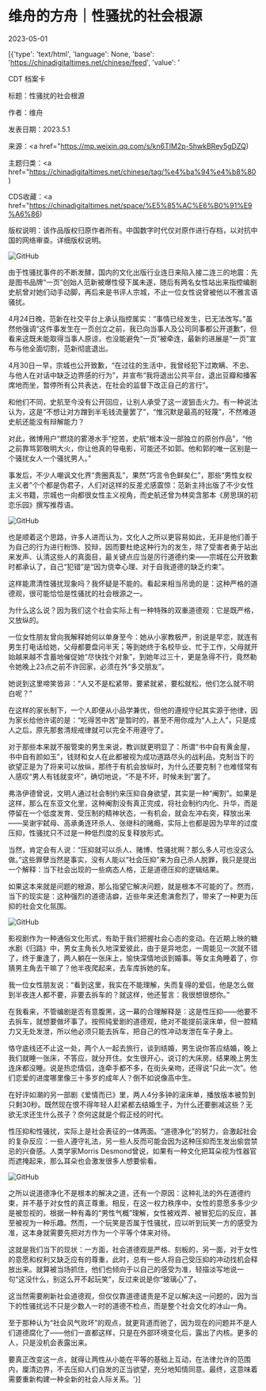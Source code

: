 # 维舟的方舟｜性骚扰的社会根源

2023-05-01

[{'type': 'text/html', 'language': None, 'base': 'https://chinadigitaltimes.net/chinese/feed', 'value': '

CDT 档案卡

标题：性骚扰的社会根源

作者：维舟

发表日期：2023.5.1

来源：<a href="https://mp.weixin.qq.com/s/kn6TIM2p-5hwkBRey5gDZQ)

主题归类：<a href="https://chinadigitaltimes.net/chinese/tag/%e4%ba%94%e4%b8%80)

CDS收藏：<a href="https://chinadigitaltimes.net/space/%E5%85%AC%E6%B0%91%E9%A6%86)

版权说明：该作品版权归原作者所有。中国数字时代仅对原作进行存档，以对抗中国的网络审查。详细版权说明。





![GitHub](https://chinadigitaltimes.net/chinese/files/2023/05/post-695476-644fcb90a87fa.)

由于性骚扰事件的不断发酵，国内的文化出版行业连日来陷入接二连三的地震：先是图书品牌“一页”创始人范新被爆性侵下属未遂，随后有两名女性站出来指控编剧史航曾对她们动手动脚，再后来是书评人宗城，不止一位女性说曾被他以不雅言语骚扰。

4月24日晚，范新在社交平台上承认指控属实：“事情已经发生，已无法改写。”虽然他强调“这件事发生在一页创立之前，我已向当事人及公司同事都公开道歉”，但看来这既未能取得当事人原谅，也没能避免“一页”被牵连，最新的进展是“一页”宣布与他全面切割，范新彻底退出。

4月30日一早，宗城也公开致歉，“在过往的生活中，我曾经犯下过欺瞒、不忠、与他人在对话中缺乏边界感的行为”，并宣布“我将退出公共平台，退出豆瓣和播客席地而坐，暂停所有公共表达，在社会的监督下改正自己的言行”。

和他们不同，史航至今没有公开回应，让别人承受了这一波狙击火力。有一种说法认为，这是“不想让对方蹭到半毛钱流量罢了”，“惟沉默是最高的轻蔑”，不然难道史航还能没有辩解能力？

对此，微博用户“燃烧的雾港水手”挖苦，史航“根本没一部独立的原创作品”，“他之前靠骂郭敬明大火，你让他真的导电影，可能还不如郭。他和郭的唯一区别是一个骚扰女人一个骚扰男人。”

事发后，不少人嘲讽文化界“贵圈真乱”，果然“巧言令色鲜矣仁”，那些“男性女权主义者”个个都是伪君子，人们对这样的反差尤感震惊：范新主持出版了不少女性主义书籍，宗城也一向都很女性主义视角，而史航还曾为林奕含那本《房思琪的初恋乐园》撰写推荐语。

![GitHub](https://chinadigitaltimes.net/chinese/files/2023/05/post-695476-644fcb92e674a.)

也是顺着这个思路，许多人进而认为，文化人之所以更容易如此，无非是他们善于为自己的行为进行粉饰、狡辩，因而要杜绝这种行为的发生，除了受害者勇于站出来发声、认清这些人的真面目，最关键点应当是厉行道德约束——宗城在公开致歉时都承认了，自己“犯错”是“因为侥幸心理、对于自我道德的缺乏约束”。

这样能肃清性骚扰现象吗？我怀疑是不能的。看起来相当吊诡的是：这种严格的道德观，很可能恰恰是性骚扰的社会根源之一。

为什么这么说？因为我们这个社会实际上有一种特殊的双重道德观：它是既严格，又放纵的。

一位女性朋友曾向我解释她何以单身至今：她从小家教极严，别说是早恋，就连有男生打电话给她，父母都要盘问半天；等到她终于名校毕业、忙于工作，父母就开始越来越不含蓄地催促她“尽快找个对象”，到她年过三十，更是急得不行，竟然勒令她晚上23点之前不许回家，必须在外“多交朋友”。

她说到这里啼笑皆非：“人又不是松紧带，要紧就紧，要松就松，他们怎么就不明白呢？”

在这样的家长制下，一个人即便从小品学兼优，但他的遵规守纪其实源于他律，因为家长给他许诺的是：“吃得苦中苦”是暂时的，甚至不用你成为“人上人”，只是成人之后，原先那套清规戒律就可以完全不用遵守了。

对于那些本来就不服管束的男生来说，教训就更明显了：所谓“书中自有黄金屋，书中自有颜如玉”，钱财和女人在此都被视为成功道路尽头的战利品，克制当下的欲望正是为了将来可以放纵，那终于有机会放纵时，为什么还要克制？也难怪常有人感叹“男人有钱就变坏”，确切地说，“不是不坏，时候未到”罢了。

弗洛伊德曾说，文明人通过社会制约来压抑自身欲望，其实是一种“阉割”。如果是这样，那么在东亚文化里，这种阉割没有真正完成，将社会制约内化、升华，而是停留在一个低度发育、受压制的精神状态，一有机会，就会左冲右突，释放出来——吴谢宇弑母、高承勇连环杀人、张继科的赌瘾，实际上也都是因为早年的过度压抑，性骚扰只不过是一种低烈度的反复释放形式。

当然，肯定会有人说：“压抑就可以杀人、赌博、性骚扰啊？那么多人可也没这么做。”这些罪孽当然是事实，没有人能以“社会压抑”来为自己杀人脱罪，我只是提出一个解释：当下社会出现的一些病态人格，正是道德压抑的逻辑结果。

如果这本来就是问题的根源，那么指望它解决问题，就是根本不可能的了。然而，当下的现实是：这种强烈的道德洁癖，近些年来还愈演愈烈了，带来了一种更为压抑的社会文化氛围。

![GitHub](https://chinadigitaltimes.net/chinese/files/2023/05/post-695476-644fcb948934a.)

影视剧作为一种通俗文化形式，有助于我们把握社会心态的变动。在近期上映的糖水剧《归路》中，男女主角长久地深爱彼此，由于是异地恋，一周能见一次就不错了，终于重逢了，两人躺在一张床上，愉快深情地谈到婚事。等女主角睡着了，你猜男主角去干嘛了？他半夜爬起来，去车库拆她的车。

我一位女性朋友说：“看到这里，我实在不能理解，失而复得的爱侣，他是怎么做到半夜连人都不要，非要去拆车的？就这样，他还誓言：我很想很想你。”

在我看来，不管编剧是否有意腹黑，这一幕的合理解释是：这是性压抑——他要不去拆车，就想要做坏事了。按照纯爱剧的道德观，绝对不能提前滚床单，但一腔精力又无处发泄，所以他必须只能去拆车，把自己的性冲动发泄在车子身上。

恪守底线还不止这一处，两个人一起去旅行，谈到结婚，男生说你答应结婚，晚上我们就睡一张床，不答应，就分开住。女生很开心，说订的大床房。结果晚上男生连床都没睡。说是热恋情侣，连牵手都不多，在街头亲吻，还得说“只此一次”。他们恋爱的进度哪里像三十多岁的成年人？倒不如说像高中生。

在好评如潮的另一部剧《爱情而已》里，两人4分多钟的滚床单，播放版本被剪到只剩30秒。既然现在恨不得年轻人赶紧都去结婚生子，为什么还要删减这些？无欲无求还生什么孩子？奈何这就是个假正经的时代。

性压抑和性骚扰，实际上是社会表征的一体两面。“道德净化”的努力，会激起社会的复杂反应：一些人遵守礼法，另一些人反而可能会因为这种压抑而生发出偷尝禁忌的兴奋感。人类学家Morris Desmond曾说，如果有一种文化把耳朵视为性器官而遮掩起来，那么耳朵也会激发很多人想要偷看。

![GitHub](https://chinadigitaltimes.net/chinese/files/2023/05/post-695476-644fcb964f3a0.)

之所以说道德净化不是根本的解决之道，还有一个原因：这种礼法的外在道德约束，并不基于对女性的真正尊重。相反，在这一权力秩序中，女性的意愿多多少少是被忽视的，根据一种有毒的“男性气概”理解，女性被戏弄、被冒犯后的反应，甚至被视为一种乐趣。然而，一个玩笑是否属于性骚扰，应以听到玩笑一方的感受为准，这本身就需要先把对方作为一个平等个体来对待。

这就是我们当下的现状：一方面，社会道德观是严格、刻板的，另一面，对于女性的意愿和权利又缺乏应有的尊重，此时，总有一些人将自己受压抑的冲动找机会释放出来。就算被当场抓住，他们也倾向于以自己的感受为准，轻描淡写地说一句“这没什么，别这么开不起玩笑”，反过来说是你“玻璃心”了。

这当然需要刷新社会道德观，但仅仅靠道德谴责是不足以解决这一问题的，因为当下的性骚扰远不只是少数人一时的道德不检点，而是整个社会文化的冰山一角。

至于那种认为“社会风气败坏”的观点，就更背道而驰了，因为现在的问题并不是人们道德腐化了——他们一直都这样，只是在外部环境变化后，露出了内核。更多的人，只是没机会表露出来。

要真正改变这一点，就得让两性从小能在平等的基础上互动，在法律允许的范围内，厘清边界，不去压抑人们自发的正当欲望，充分地知情同意。最终，这意味着需要重新构建一种全新的社会人际关系。'}]